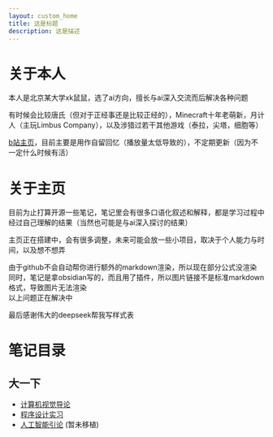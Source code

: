 ```yaml
---
layout: custom_home
title: 这是标题
description: 这是描述
---
```



# 关于本人

本人是北京某大学xk鼠鼠，选了ai方向，擅长与ai深入交流而后解决各种问题

有时候会比较唐氏（但对于正经事还是比较正经的），Minecraft十年老萌新，月计人（主玩Limbus Company），以及涉猎过若干其他游戏（泰拉，尖塔，细胞等）

[b站主页](https://space.bilibili.com/521407397?spm_id_from=333.1007.0.0)，目前主要是用作自留回忆（播放量太低导致的），不定期更新（因为不一定什么时候有活）


# 关于主页

目前为止打算开源一些笔记，笔记里会有很多口语化叙述和解释，都是学习过程中经过自己理解的结果（当然也可能是与ai深入探讨的结果）

主页正在搭建中，会有很多调整，未来可能会放一些小项目，取决于个人能力与时间，以及想不想弄

由于github不会自动帮你进行额外的markdown渲染，所以现在部分公式没渲染<br>
同时，笔记是拿obsidian写的，而且用了插件，所以图片链接不是标准markdown格式，导致图片无法渲染<br>
以上问题正在解决中

最后感谢伟大的deepseek帮我写样式表


# 笔记目录

## 大一下
- [计算机视觉导论](https://lihua5487.github.io/CV导论/index)<br>
- [程序设计实习](https://lihua5487.github.io/程设/index)<br>
- [人工智能引论](https://lihua5487.github.io/AI引论/index) (暂未移植)



